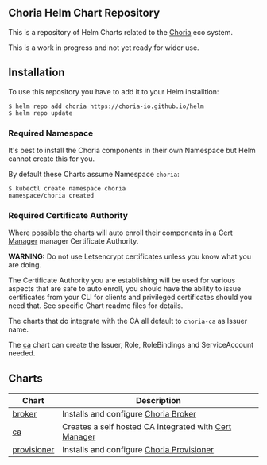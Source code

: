 ## Choria Helm Chart Repository

This is a repository of Helm Charts related to the [Choria](https://choria.io) eco system.

This is a work in progress and not yet ready for wider use.

## Installation

To use this repository you have to add it to your Helm installtion:

```
$ helm repo add choria https://choria-io.github.io/helm
$ helm repo update
```

### Required Namespace

It's best to install the Choria components in their own Namespace but Helm cannot create this for you.

By default these Charts assume Namespace `choria`:

```nohighlight
$ kubectl create namespace choria
namespace/choria created
```

### Required Certificate Authority

Where possible the charts will auto enroll their components in a [Cert Manager](https://cert-manager.io/)
manager Certificate Authority.

**WARNING:** Do not use Letsencrypt certificates unless you know what you are doing.

The Certificate Authority you are establishing will be used for various aspects that
are safe to auto enroll, you should have the ability to issue certificates from your CLI
for clients and privileged certificates should you need that. See specific Chart readme files
for details.

The charts that do integrate with the CA all default to `choria-ca` as Issuer name.

The [ca](https://github.com/choria-io/helm/tree/master/charts/ca) chart can create the Issuer, Role, RoleBindings and ServiceAccount needed.

## Charts

|Chart|Description|
|-----|-----------|
|[broker](https://github.com/choria-io/helm/tree/master/charts/broker)|Installs and configure [Choria Broker](https://github.com/choria-io/go-choria)|
|[ca](https://github.com/choria-io/helm/tree/master/charts/ca)|Creates a self hosted CA integrated with [Cert Manager](https://cert-manager.io)|
|[provisioner](https://github.com/choria-io/helm/tree/master/charts/provisioner)|Installs and configure [Choria Provisioner](https://github.com/choria-io/provisioning-agent)|
